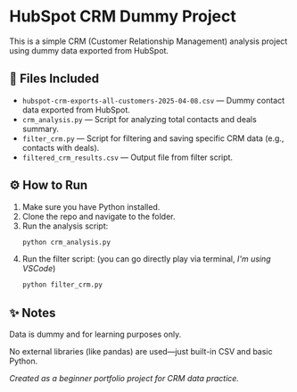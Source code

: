 # HubSpot CRM Dummy Project

This is a simple CRM (Customer Relationship Management) analysis project using dummy data exported from HubSpot.

## 📁 Files Included

- `hubspot-crm-exports-all-customers-2025-04-08.csv` — Dummy contact data exported from HubSpot.
- `crm_analysis.py` — Script for analyzing total contacts and deals summary.
- `filter_crm.py` — Script for filtering and saving specific CRM data (e.g., contacts with deals).
- `filtered_crm_results.csv` — Output file from filter script.

## ⚙️ How to Run

1. Make sure you have Python installed.
2. Clone the repo and navigate to the folder.
3. Run the analysis script:
   ```bash
   python crm_analysis.py
4. Run the filter script: (you can go directly play via terminal, *I'm using VSCode*)
   ```bash
   python filter_crm.py
## ✨ Notes
Data is dummy and for learning purposes only.

No external libraries (like pandas) are used—just built-in CSV and basic Python.

*Created as a beginner portfolio project for CRM data practice.*

